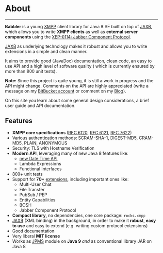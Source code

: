 # About
---

**Babbler** is a young [XMPP][XMPP] client library for Java 8 SE built on top of [JAXB][JAXB], which allows you to
write **XMPP clients** as well as **external server components** using
the [XEP-0114: Jabber Component Protocol](https://xmpp.org/extensions/xep-0114.html).

[JAXB][JAXB] as underlying technology makes it robust and allows you to write extensions in a simple and clean manner.

It aims to provide good (JavaDoc) documentation, clean code, an easy to use API and a high level of software quality (
which is currently ensured by more than 800 unit tests).

**Note:** Since this project is quite young, it is still a work in progress and the API might change. Comments on the
API are highly appreciated (write a message on my [BitBucket account](https://bitbucket.org/sco0ter) or comment on
my [Blog](http://babbler-xmpp.blogspot.de/)).

On this site you learn about some general design considerations, a brief user guide and API documentation.

## Features

* **XMPP core specifications** ([RFC 6120][RFC 6120], [RFC 6121][RFC 6121], [RFC 7622][RFC 7622])
* Various authentication methods: SCRAM-SHA-1, DIGEST-MD5, CRAM-MD5, PLAIN, ANONYMOUS
* Security: TLS with Hostname Verification
* **Modern API**, leveraging many of new Java 8 features like:
    * [new Date Time API](http://www.oracle.com/technetwork/articles/java/jf14-date-time-2125367.html)
    * Lambda Expressions
    * Functional Interfaces
* 800+ unit tests
* Support for **70+** [extensions](https://xmpp.org/xmpp-protocols/xmpp-extensions/), including important ones like:
    * Multi-User Chat
    * File Transfer
    * PubSub / PEP
    * Entity Capabilities
    * BOSH
    * Jabber Component Protocol
* **Compact library**, no dependencies, one core package: `rocks.xmpp`
* [JAXB][JAXB] (XML binding) in the background, in order to make it **robust**, **easy to use** and easy to extend (e.g.
  writing custom protocol extensions)
* Good documentation
* Very liberal **MIT license**
* Works as [JPMS](jpms.md) module on **Java 9** *and* as conventional library JAR on Java 8

[JAXB]: http://en.wikipedia.org/wiki/Java_Architecture_for_XML_Binding "Java Architecture for XML Binding"

[XMPP]: https://xmpp.org "eXtensible Messaging and Presence Protocol"

[RFC 6120]: https://xmpp.org/rfcs/rfc6120.html "Extensible Messaging and Presence Protocol (XMPP): Core"

[RFC 6121]: https://xmpp.org/rfcs/rfc6121.html "Extensible Messaging and Presence Protocol (XMPP): Instant Messaging and Presence"

[RFC 7622]: https://tools.ietf.org/html/rfc7622 "Extensible Messaging and Presence Protocol (XMPP): Address Format"